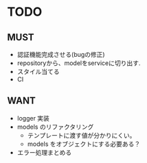 # TODO

## MUST

- 認証機能完成させる(bugの修正)
- repositoryから、modelをserviceに切り出す.
- スタイル当てる
- CI

## WANT

- logger 実装
- models のリファクタリング
  - テンプレートに渡す値が分かりにくい。
  - models をオブジェクトにする必要ある？
- エラー処理まとめる
